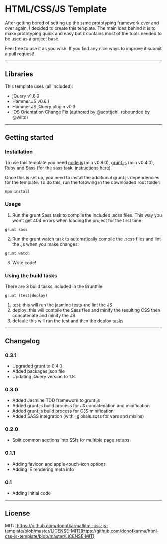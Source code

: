 HTML/CSS/JS Template
====================

After getting bored of setting up the same prototyping framework over and over again, I decided to create this template. The main idea behind it is to make prototyping quick and easy but it contains most of the tools needed to be used as a project base.

Feel free to use it as you wish. If you find any nice ways to improve it submit a pull request!

* * *

Libraries
---------------------

This template uses (all included):
- jQuery v1.8.0
- Hammer.JS v0.6.1
- Hammer.JS jQuery plugin v0.3
- iOS Orientation Change Fix (authored by @scottjehl, rebounded by @wilto)

* * *

Getting started
---------------------

### Installation

To use this template you need [node.js](http://nodejs.org/download/) (min v0.8.0), [grunt.js](https://github.com/gruntjs/grunt/wiki/Getting-started) (min v0.4.0), Ruby and Sass (for the sass task, [instructions here](https://github.com/gruntjs/grunt-contrib-sass#the-sass-task)).

Once this is set up, you need to install the additional grunt.js dependencies for the template. To do this, run the following in the downloaded root folder:

`npm install`

### Usage

1) Run the grunt Sass task to compile the included .scss files. This way you won't get 404 errors when loading the project for the first time:

`grunt sass`

2) Run the grunt watch task to automatically compile the .scss files and lint the .js when you make changes:

`grunt watch`

3) Write code!

### Using the build tasks

There are 3 build tasks included in the Gruntfile:

`grunt (test|deploy)`

1. test: this will run the jasmine tests and lint the JS
2. deploy: this will compile the Sass files and minify the resulting CSS then concatenate and minify the JS
3. default: this will run the test and then the deploy tasks

* * *

Changelog
---------------------

### 0.3.1
- Upgraded grunt to 0.4.0
- Added packages.json file
- Updating jQuery version to 1.8.

### 0.3.0
- Added Jasmine TDD framework to grunt.js
- Added grunt.js build process for JS concatenation and minification
- Added grunt.js build process for CSS minification
- Added SASS integration (with _globals.scss for vars and mixins)

### 0.2.0
- Split common sections into SSIs for multiple page setups

### 0.1.1
- Adding favicon and apple-touch-icon options
- Adding IE rendering meta info

### 0.1
- Adding initial code

* * *

License
---------------------

MIT: [https://github.com/donofkarma/html-css-js-template/blob/master/LICENSE-MIT](https://github.com/donofkarma/html-css-js-template/blob/master/LICENSE-MIT)
